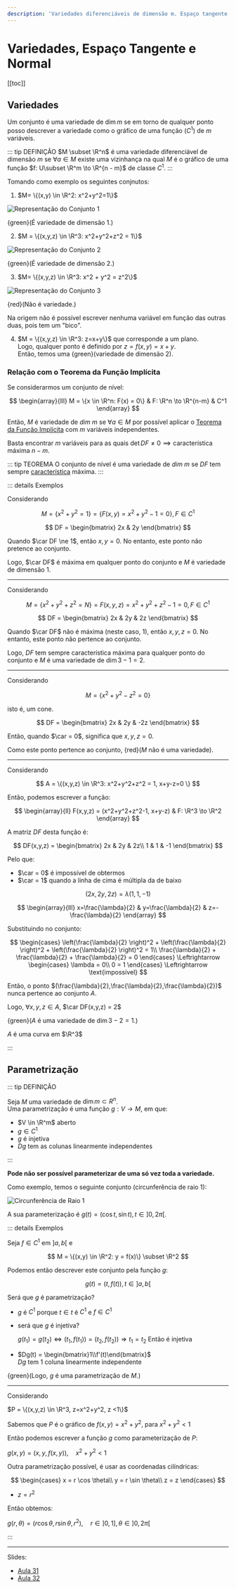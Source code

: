 ```yaml
---
description: 'Variedades diferenciáveis de dimensão m. Espaço tangente. Espaço normal.'
---
```


# Variedades, Espaço Tangente e Normal

[[toc]]

## Variedades

Um conjunto é uma variedade de $\dim m$ se em torno de qualquer ponto posso descrever a variedade como o gráfico de uma função ($C^1$) de $m$ variáveis.

::: tip DEFINIÇÃO
$M \subset \R^n$ é uma variedade diferenciável de dimensão $m$ se $\forall a \in M$ existe
uma vizinhança na qual $M$ é o gráfico de uma função $f: U\subset \R^m \to \R^{n - m}$ de classe $C^1$.
:::

Tomando como exemplo os seguintes conjnutos:

1. $M= \{(x,y) \in \R^2: x^2+y^2=1\}$

<img src="./assets/0014-conj-1.png" alt="Representação do Conjunto 1" class="invert-dark2">

{green}(É variedade de dimensão 1.)

2. $M = \{(x,y,z) \in \R^3: x^2+y^2+z^2 = 1\}$

<img src="./assets/0014-conj-2.png" alt="Representação do Conjunto 2" class="invert-dark2">

{green}(É variedade de dimensão 2.)

3. $M= \{(x,y,z) \in \R^3: x^2 + y^2 = z^2\}$

<img src="./assets/0014-conj-3.png" alt="Representação do Conjunto 3" class="invert-dark2">

{red}(Não é variedade.)

Na origem não é possível escrever nenhuma variável em função das outras duas, pois tem um "bico".

4. $M = \{(x,y,z) \in \R^3: z=x+y\}$ que corresponde a um plano.  
   Logo, qualquer ponto é definido por $z=f(x,y) = x+y$.  
   Então, temos uma {green}(variedade de dimensão 2).

### Relação com o Teorema da Função Implícita

Se considerarmos um conjunto de nível:

$$
\begin{array}{lll}
M = \{x \in \R^n: F(x) = 0\} & F: \R^n \to \R^{n-m} & C^1
\end{array}
$$

Então, $M$ é variedade de $dim\ m$ se $\forall a \in M$ por possível aplicar o
[Teorema da Função Implícita](./0013-funcao-inversa.md#teorema-da-funcao-implicita) com $m$ variáveis independentes.

Basta encontrar $m$ variáveis para as quais $\det DF \ne 0 \implies \text{característica máxima}~n - m$.

::: tip TEOREMA
O conjunto de nível é uma variedade de $dim\ m$ se $DF$ tem sempre [característica](<https://en.wikipedia.org/wiki/Rank_(linear_algebra)>) máxima.
:::

::: details Exemplos

Considerando

$$
M=\{x^2+y^2 = 1\} = \{F(x,y) = x^2+y^2-1=0\}, F \in C^1
$$

$$
DF = \begin{bmatrix}
2x & 2y
\end{bmatrix}
$$

Quando $\car DF \ne 1$, então $x,y = 0$. No entanto, este ponto não pretence ao conjunto.

Logo, $\car DF$ é máxima em qualquer ponto do conjunto e $M$ é variedade de dimensão $1$.

---

Considerando

$$
M = \{ x^2+y^2 + z^2 = N \} = {F(x,y,z) = x^2+y^2+z^2-1 = 0}, F \in C^1
$$

$$
DF = \begin{bmatrix}
2x & 2y & 2z
\end{bmatrix}
$$

Quando $\car DF$ não é máxima (neste caso, 1), então $x,y,z=0$. No entanto, este ponto não pertence ao conjunto.

Logo, $DF$ tem sempre característica máxima para qualquer ponto do conjunto e $M$ é uma variedade de $\dim 3-1 = 2$.

---

Considerando

$$
M = \{x^2+y^2-z^2 = 0\}
$$

isto é, um cone.

$$
DF = \begin{bmatrix}
2x & 2y & -2z
\end{bmatrix}
$$

Então, quando $\car = 0$, significa que $x,y,z=0$.

Como este ponto pertence ao conjunto, {red}($M$ não é uma variedade).

---

Considerando

$$
A = \{(x,y,z) \in \R^3: x^2+y^2+z^2 = 1, x+y-z=0 \}
$$

Então, podemos escrever a função:

$$
\begin{array}{ll}
F(x,y,z) = (x^2+y^2+z^2-1, x+y-z)
& F: \R^3 \to \R^2
\end{array}
$$

A matriz $DF$ desta função é:

$$
DF(x,y,z) = \begin{bmatrix}
2x & 2y & 2z\\
1 & 1 & -1
\end{bmatrix}
$$

Pelo que:

- $\car = 0$ é impossível de obtermos
- $\car = 1$ quando a linha de cima é múltipla da de baixo

$$
(2x, 2y, 2z) = \lambda (1, 1, -1)
$$

$$
\begin{array}{lll}
x=\frac{\lambda}{2} &
y=\frac{\lambda}{2} &
z=-\frac{\lambda}{2}
\end{array}
$$

Substituindo no conjunto:

$$
\begin{cases}
\left(\frac{\lambda}{2} \right)^2 + \left(\frac{\lambda}{2} \right)^2 + \left(\frac{\lambda}{2} \right)^2 = 1\\
\frac{\lambda}{2} + \frac{\lambda}{2} + \frac{\lambda}{2} = 0
\end{cases}
\Leftrightarrow
\begin{cases}
\lambda = 0\\
0 = 1
\end{cases}
\Leftrightarrow
\text{impossível}
$$

Então, o ponto $(\frac{\lambda}{2},\frac{\lambda}{2},\frac{\lambda}{2})$ nunca pertence ao conjunto $A$.

Logo, $\forall x,y,z \in A$, $\car DF(x,y,z) = 2$

{green}($A$ é uma variedade de $\dim 3 -2 = 1$.)

$A$ é uma curva em $\R^3$

:::

## Parametrização

::: tip DEFINIÇÃO

Seja $M$ uma variedade de $\dim m \subset R^n$.  
Uma parametrização é uma função $g: V \to M$, em que:

- $V \in \R^m$ aberto
- $g \in C^1$
- $g$ é injetiva
- $Dg$ tem as colunas linearmente independentes

:::

**Pode não ser possível parameterizar de uma só vez toda a variedade.**

Como exemplo, temos o seguinte conjunto (circunferência de raio 1):

<img src="./assets/0014-circulo.svg" alt="Circunferência de Raio 1" class="invert-dark2">

A sua parameterização é $g(t) = (\cos t, \sin t), t \in ]0, 2\pi[$.

::: details Exemplos

Seja $f \in C^1$ em $]a,b[$ e

$$
M = \{(x,y) \in \R^2: y = f(x)\} \subset \R^2
$$

Podemos então descrever este conjunto pela função $g$:

$$
g(t) = (t, f(t)), t \in ]a,b[
$$

Será que $g$ é parametrização?

- $g$ é $C^1$ porque $t \in t$ é $C^1$ e $f \in C^1$
- será que $g$ é injetiva?

  $g(t_1) = g(t_2) \Leftrightarrow (t_1, f(t_1)) = (t_2, f(t_2)) \Rightarrow t_1 = t_2$
  Então é injetiva

- $Dg(t) = \begin{bmatrix}1\\f'(t)\end{bmatrix}$  
  $Dg$ tem 1 coluna linearmente independente

{green}(Logo, $g$ é uma parametrização de $M$.)

---

Considerando

$P = \{(x,y,z) \in \R^3, z=x^2+y^2, z <1\}$

Sabemos que $P$ é o gráfico de $f(x,y) = x^2+y^2$, para $x^2+y^2 < 1$

Então podemos escrever a função $g$ como parameterização de $P$:

$g(x,y) = (x,y,f(x,y)), \quad x^2+y^2 < 1$

Outra parametrização possível, é usar as coordenadas cilíndricas:

$$
\begin{cases}
x = r \cos \theta\\
y = r \sin \theta\\
z = z
\end{cases}
$$

- $z = r^2$

Então obtemos:

$g(r,\theta) = (r \cos \theta, r \sin \theta, r^2), \quad r \in ]0, 1], \theta \in ]0, 2\pi[$

:::

---

Slides:

- [Aula 31](https://drive.google.com/file/d/1A-P0lLvEs-y6mfKzjFtb5FpdQgeXP_CF/view?usp=sharing)
- [Aula 32](https://drive.google.com/file/d/1ezOnPt6jcVTSpJEB8tmPyoSn9cUrLZzz/view?usp=sharing)
